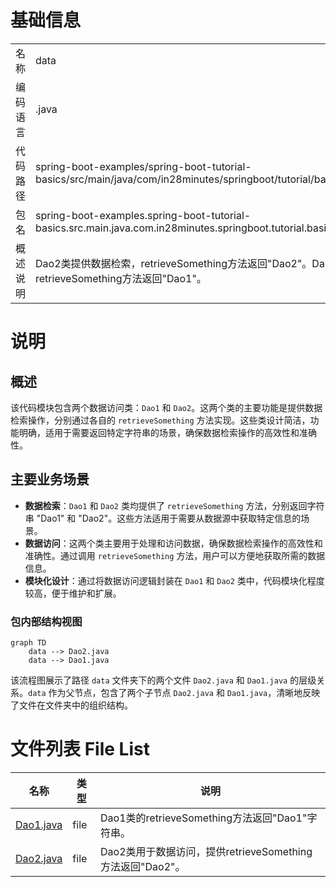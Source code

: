 # 基础信息

|      |      |
|------|------|
| 名称 | data |
| 编码语言 | .java |
| 代码路径 | spring-boot-examples/spring-boot-tutorial-basics/src/main/java/com/in28minutes/springboot/tutorial/basics/example/aop/data |
| 包名 | spring-boot-examples.spring-boot-tutorial-basics.src.main.java.com.in28minutes.springboot.tutorial.basics.example.aop.data |
| 概述说明 | Dao2类提供数据检索，retrieveSomething方法返回"Dao2"。Dao1类通过retrieveSomething方法返回"Dao1"。 |

# 说明

## 概述

该代码模块包含两个数据访问类：`Dao1` 和 `Dao2`。这两个类的主要功能是提供数据检索操作，分别通过各自的 `retrieveSomething` 方法实现。这些类设计简洁，功能明确，适用于需要返回特定字符串的场景，确保数据检索操作的高效性和准确性。

## 主要业务场景

- **数据检索**：`Dao1` 和 `Dao2` 类均提供了 `retrieveSomething` 方法，分别返回字符串 "Dao1" 和 "Dao2"。这些方法适用于需要从数据源中获取特定信息的场景。
- **数据访问**：这两个类主要用于处理和访问数据，确保数据检索操作的高效性和准确性。通过调用 `retrieveSomething` 方法，用户可以方便地获取所需的数据信息。
- **模块化设计**：通过将数据访问逻辑封装在 `Dao1` 和 `Dao2` 类中，代码模块化程度较高，便于维护和扩展。


### 包内部结构视图

```mermaid
graph TD
    data --> Dao2.java
    data --> Dao1.java
```

该流程图展示了路径 `data` 文件夹下的两个文件 `Dao2.java` 和 `Dao1.java` 的层级关系。`data` 作为父节点，包含了两个子节点 `Dao2.java` 和 `Dao1.java`，清晰地反映了文件在文件夹中的组织结构。

# 文件列表 File List

| 名称   | 类型  | 说明 |
|-------|------|-------------|
| [Dao1.java](Dao1.md) | file | Dao1类的retrieveSomething方法返回"Dao1"字符串。 |
| [Dao2.java](Dao2.md) | file | Dao2类用于数据访问，提供retrieveSomething方法返回"Dao2"。 |


